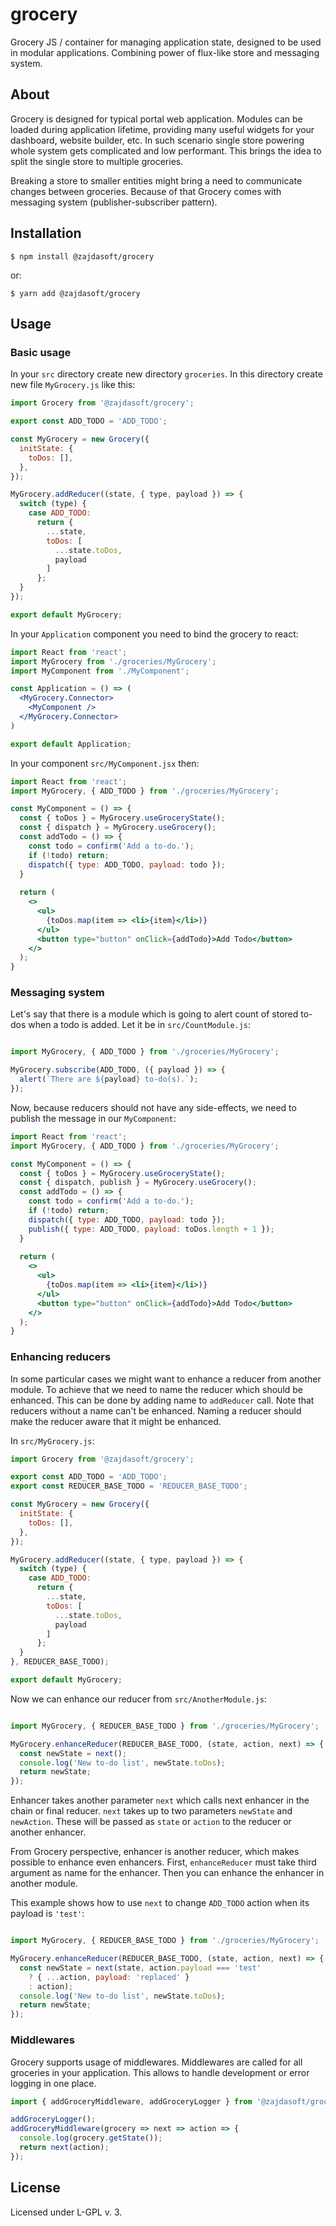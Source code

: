 # grocery
Grocery JS / container for managing application state, designed to be used in modular applications. 
Combining power of flux-like store and messaging system.

## About

Grocery is designed for typical portal web application. Modules can be loaded during application lifetime, providing many
useful widgets for your dashboard, website builder, etc. In such scenario single store powering whole system gets 
complicated and low performant. This brings the idea to split the single store to multiple groceries.

Breaking a store to smaller entities might bring a need to communicate changes between groceries. Because of that Grocery
comes with messaging system (publisher-subscriber pattern).

## Installation

```$ npm install @zajdasoft/grocery```

or:

```$ yarn add @zajdasoft/grocery```

## Usage

### Basic usage

In your ``src`` directory create new directory ``groceries``. In this directory create new file ``MyGrocery.js``
like this:

```javascript
import Grocery from '@zajdasoft/grocery';

export const ADD_TODO = 'ADD_TODO';

const MyGrocery = new Grocery({
  initState: {
    toDos: [],
  },
});

MyGrocery.addReducer((state, { type, payload }) => {
  switch (type) {
    case ADD_TODO:
      return {
        ...state,
        toDos: [
          ...state.toDos,
          payload
        ]
      };
  }
});

export default MyGrocery;
```

In your ```Application``` component you need to bind the grocery to react:

```jsx
import React from 'react';
import MyGrocery from './groceries/MyGrocery';
import MyComponent from './MyComponent';

const Application = () => (
  <MyGrocery.Connector>
    <MyComponent />
  </MyGrocery.Connector>
)

export default Application;
``` 

In your component ```src/MyComponent.jsx``` then:

```jsx
import React from 'react';
import MyGrocery, { ADD_TODO } from './groceries/MyGrocery';

const MyComponent = () => {
  const { toDos } = MyGrocery.useGroceryState();
  const { dispatch } = MyGrocery.useGrocery();
  const addTodo = () => {
    const todo = confirm('Add a to-do.');
    if (!todo) return;
    dispatch({ type: ADD_TODO, payload: todo });
  }
  
  return (
    <>
      <ul>
        {toDos.map(item => <li>{item}</li>)}
      </ul>
      <button type="button" onClick={addTodo}>Add Todo</button>
    </>
  );
}

```

### Messaging system

Let's say that there is a module which is going to alert count of stored to-dos when a todo is added. Let it be in
``src/CountModule.js``:

```javascript

import MyGrocery, { ADD_TODO } from './groceries/MyGrocery';

MyGrocery.subscribe(ADD_TODO, ({ payload }) => {
  alert(`There are ${payload} to-do(s).`);
});

```

Now, because reducers should not have any side-effects, we need to publish the message in our ``MyComponent``:

```jsx
import React from 'react';
import MyGrocery, { ADD_TODO } from './groceries/MyGrocery';

const MyComponent = () => {
  const { toDos } = MyGrocery.useGroceryState();
  const { dispatch, publish } = MyGrocery.useGrocery();
  const addTodo = () => {
    const todo = confirm('Add a to-do.');
    if (!todo) return;
    dispatch({ type: ADD_TODO, payload: todo });
    publish({ type: ADD_TODO, payload: toDos.length + 1 });
  }
  
  return (
    <>
      <ul>
        {toDos.map(item => <li>{item}</li>)}
      </ul>
      <button type="button" onClick={addTodo}>Add Todo</button>
    </>
  );
}

```

### Enhancing reducers

In some particular cases we might want to enhance a reducer from another module. To achieve that we need to name
the reducer which should be enhanced. This can be done by adding name to ``addReducer`` call. Note that reducers
without a name can't be enhanced. Naming a reducer should make the reducer aware that it might be enhanced.

In ``src/MyGrocery.js``:

```javascript
import Grocery from '@zajdasoft/grocery';

export const ADD_TODO = 'ADD_TODO';
export const REDUCER_BASE_TODO = 'REDUCER_BASE_TODO';

const MyGrocery = new Grocery({
  initState: {
    toDos: [],
  },
});

MyGrocery.addReducer((state, { type, payload }) => {
  switch (type) {
    case ADD_TODO:
      return {
        ...state,
        toDos: [
          ...state.toDos,
          payload
        ]
      };
  }
}, REDUCER_BASE_TODO);

export default MyGrocery;
```

Now we can enhance our reducer from ```src/AnotherModule.js```:

```javascript

import MyGrocery, { REDUCER_BASE_TODO } from './groceries/MyGrocery';

MyGrocery.enhanceReducer(REDUCER_BASE_TODO, (state, action, next) => {
  const newState = next();
  console.log('New to-do list', newState.toDos);
  return newState;
});

```

Enhancer takes another parameter ``next`` which calls next enhancer in the chain or final reducer.
```next``` takes up to two parameters ``newState`` and ``newAction``. These will be passed as ``state`` or ``action``
to the reducer or another enhancer.

From Grocery perspective, enhancer is another reducer, which makes possible to enhance even enhancers. First, 
``enhanceReducer`` must take third argument as name for the enhancer. Then you can enhance the enhancer in another module.

This example shows how to use ``next`` to change ``ADD_TODO`` action when its payload is ``'test'``:
```javascript

import MyGrocery, { REDUCER_BASE_TODO } from './groceries/MyGrocery';

MyGrocery.enhanceReducer(REDUCER_BASE_TODO, (state, action, next) => {
  const newState = next(state, action.payload === 'test'
    ? { ...action, payload: 'replaced' }
    : action);
  console.log('New to-do list', newState.toDos);
  return newState;
});

```

### Middlewares

Grocery supports usage of middlewares. Middlewares are called for all groceries in your application. This allows to handle
development or error logging in one place.

```javascript
import { addGroceryMiddleware, addGroceryLogger } from '@zajdasoft/grocery';

addGroceryLogger();
addGroceryMiddleware(grocery => next => action => {
  console.log(grocery.getState());
  return next(action);
});

```

## License

Licensed under L-GPL v. 3.
